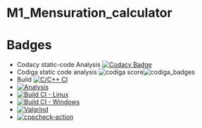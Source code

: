 # M1_Mensuration_calculator
# Badges
* Codacy static-code Analysis [![Codacy Badge](https://app.codacy.com/project/badge/Grade/5ac743740d16406b8e9ad60aa501b5c9)](https://www.codacy.com/gh/Nandhu-P/M1_Mensuration_calculator/dashboard?utm_source=github.com&amp;utm_medium=referral&amp;utm_content=Nandhu-P/M1_Mensuration_calculator&amp;utm_campaign=Badge_Grade)
* Codiga static code analysis ![codiga score](https://api.codiga.io/project/32539/score/svg)![codiga_badges](https://api.codiga.io/project/32539/status/svg)
* Build [![C/C++ CI](https://github.com/Nandhu-P/M1_Mensuration_calculator/actions/workflows/c-cpp.yml/badge.svg)](https://github.com/Nandhu-P/M1_Mensuration_calculator/actions/workflows/c-cpp.yml)
* [![Analysis](https://github.com/Nandhu-P/M1_Mensuration_calculator/actions/workflows/Analysis.yml/badge.svg)](https://github.com/Nandhu-P/M1_Mensuration_calculator/actions/workflows/Analysis.yml)
* [![Build CI - Linux](https://github.com/Nandhu-P/M1_Mensuration_calculator/actions/workflows/Build_Linux.yml/badge.svg)](https://github.com/Nandhu-P/M1_Mensuration_calculator/actions/workflows/Build_Linux.yml)
* [![Build CI - Windows](https://github.com/Nandhu-P/M1_Mensuration_calculator/actions/workflows/Build_Windows.yml/badge.svg)](https://github.com/Nandhu-P/M1_Mensuration_calculator/actions/workflows/Build_Windows.yml)
* [![Valgrind](https://github.com/Nandhu-P/M1_Mensuration_calculator/actions/workflows/Valgrind.yml/badge.svg)](https://github.com/Nandhu-P/M1_Mensuration_calculator/actions/workflows/Valgrind.yml)
* [![cppcheck-action](https://github.com/Nandhu-P/M1_Mensuration_calculator/actions/workflows/cppcheck.yml/badge.svg)](https://github.com/Nandhu-P/M1_Mensuration_calculator/actions/workflows/cppcheck.yml)

